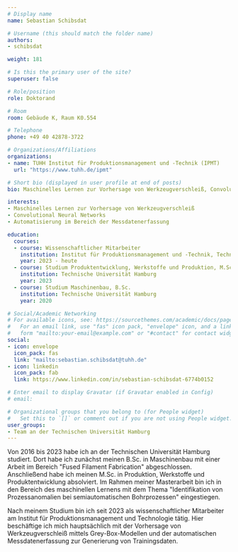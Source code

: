 ```yaml
---
# Display name
name: Sebastian Schibsdat

# Username (this should match the folder name)
authors:
- schibsdat

weight: 181

# Is this the primary user of the site?
superuser: false

# Role/position
role: Doktorand

# Room
room: Gebäude K, Raum K0.554

# Telephone
phone: +49 40 42878-3722

# Organizations/Affiliations
organizations:
- name: TUHH Institut für Produktionsmanagement und -Technik (IPMT)
  url: "https://www.tuhh.de/ipmt"

# Short bio (displayed in user profile at end of posts)
bio: Maschinelles Lernen zur Vorhersage von Werkzeugverschleiß, Convolutional Neural Networks, Automatisierung im Bereich der Messdatenerfassung

interests:
- Maschinelles Lernen zur Vorhersage von Werkzeugverschleiß
- Convolutional Neural Networks
- Automatisierung im Bereich der Messdatenerfassung

education:
  courses:
  - course: Wissenschaftlicher Mitarbeiter
    institution: Institut für Produktionsmanagement und -Technik, Technische Universität Hamburg
    year: 2023 - heute
  - course: Studium Produktentwicklung, Werkstoffe und Produktion, M.Sc.
    institution: Technische Universität Hamburg
    year: 2023
  - course: Studium Maschinenbau, B.Sc.
    institution: Technische Universität Hamburg
    year: 2020

# Social/Academic Networking
# For available icons, see: https://sourcethemes.com/academic/docs/page-builder/#icons
#   For an email link, use "fas" icon pack, "envelope" icon, and a link in the
#   form "mailto:your-email@example.com" or "#contact" for contact widget.
social:
- icon: envelope
  icon_pack: fas
  link: "mailto:sebastian.schibsdat@tuhh.de"
- icon: linkedin
  icon_pack: fab
  link: https://www.linkedin.com/in/sebastian-schibsdat-6774b0152

# Enter email to display Gravatar (if Gravatar enabled in Config)
# email:

# Organizational groups that you belong to (for People widget)
#   Set this to `[]` or comment out if you are not using People widget.
user_groups:
- Team an der Technischen Universität Hamburg
---
```


Von 2016 bis 2023 habe ich an der Technischen Universität Hamburg studiert. Dort habe ich zunächst meinen B.Sc. in Maschinenbau mit einer Arbeit im Bereich "Fused Filament Fabrication" abgeschlossen. Anschließend habe ich meinen M.Sc. in Produktion, Werkstoffe und Produktentwicklung absolviert. Im Rahmen meiner Masterarbeit bin ich in den Bereich des maschinellen Lernens mit dem Thema "Identifikation von Prozessanomalien bei semiautomatischen Bohrprozessen" eingestiegen.

Nach meinem Studium bin ich seit 2023 als wissenschaftlicher Mitarbeiter am Institut für Produktionsmanagement und Technologie tätig. Hier beschäftige ich mich hauptsächlich mit der Vorhersage von Werkzeugverschleiß mittels Grey-Box-Modellen und der automatischen Messdatenerfassung zur Generierung von Trainingsdaten.
